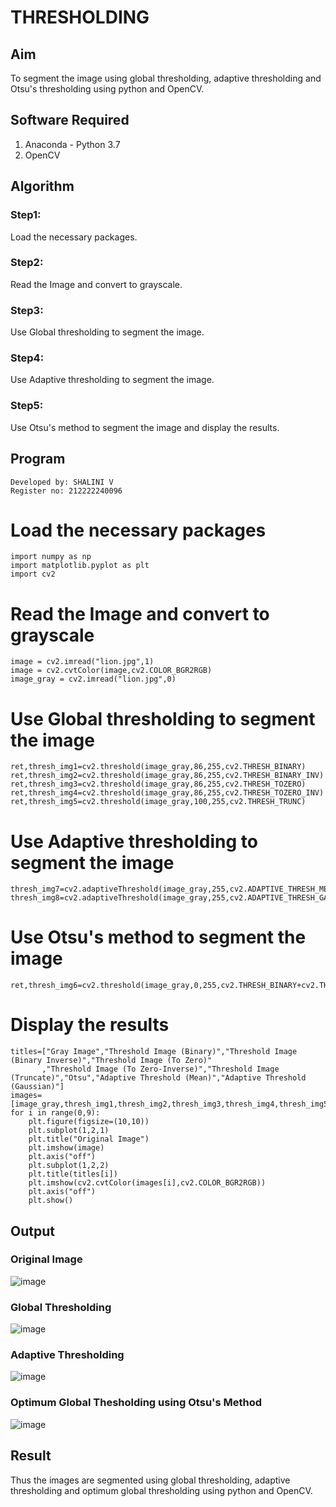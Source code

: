 # THRESHOLDING
## Aim
To segment the image using global thresholding, adaptive thresholding and Otsu's thresholding using python and OpenCV.

## Software Required
1. Anaconda - Python 3.7
2. OpenCV

## Algorithm

### Step1:
Load the necessary packages.

### Step2:
Read the Image and convert to grayscale.

### Step3:
Use Global thresholding to segment the image.

### Step4:
Use Adaptive thresholding to segment the image.

### Step5:
Use Otsu's method to segment the image and display the results.

## Program
```
Developed by: SHALINI V
Register no: 212222240096
```
# Load the necessary packages
```
import numpy as np
import matplotlib.pyplot as plt
import cv2
```
# Read the Image and convert to grayscale
```
image = cv2.imread("lion.jpg",1)
image = cv2.cvtColor(image,cv2.COLOR_BGR2RGB)
image_gray = cv2.imread("lion.jpg",0)
```
# Use Global thresholding to segment the image
```
ret,thresh_img1=cv2.threshold(image_gray,86,255,cv2.THRESH_BINARY)
ret,thresh_img2=cv2.threshold(image_gray,86,255,cv2.THRESH_BINARY_INV)
ret,thresh_img3=cv2.threshold(image_gray,86,255,cv2.THRESH_TOZERO)
ret,thresh_img4=cv2.threshold(image_gray,86,255,cv2.THRESH_TOZERO_INV)
ret,thresh_img5=cv2.threshold(image_gray,100,255,cv2.THRESH_TRUNC)
```
# Use Adaptive thresholding to segment the image
```
thresh_img7=cv2.adaptiveThreshold(image_gray,255,cv2.ADAPTIVE_THRESH_MEAN_C,cv2.THRESH_BINARY,11,2)
thresh_img8=cv2.adaptiveThreshold(image_gray,255,cv2.ADAPTIVE_THRESH_GAUSSIAN_C,cv2.THRESH_BINARY,11,2)
```
# Use Otsu's method to segment the image 
```
ret,thresh_img6=cv2.threshold(image_gray,0,255,cv2.THRESH_BINARY+cv2.THRESH_OTSU)
```
# Display the results
```
titles=["Gray Image","Threshold Image (Binary)","Threshold Image (Binary Inverse)","Threshold Image (To Zero)"
       ,"Threshold Image (To Zero-Inverse)","Threshold Image (Truncate)","Otsu","Adaptive Threshold (Mean)","Adaptive Threshold (Gaussian)"]
images=[image_gray,thresh_img1,thresh_img2,thresh_img3,thresh_img4,thresh_img5,thresh_img6,thresh_img7,thresh_img8]
for i in range(0,9):
    plt.figure(figsize=(10,10))
    plt.subplot(1,2,1)
    plt.title("Original Image")
    plt.imshow(image)
    plt.axis("off")
    plt.subplot(1,2,2)
    plt.title(titles[i])
    plt.imshow(cv2.cvtColor(images[i],cv2.COLOR_BGR2RGB))
    plt.axis("off")
    plt.show()

```
## Output

### Original Image
![image](https://github.com/shalini-venkatesan/THRESHOLDING-/assets/118720291/f9c4d7e0-7650-4518-b429-d1b824c3b6fb)

### Global Thresholding
![image](https://github.com/shalini-venkatesan/THRESHOLDING-/assets/118720291/461d3093-386e-4e46-abb2-f6878765a9b8)


### Adaptive Thresholding
![image](https://github.com/shalini-venkatesan/THRESHOLDING-/assets/118720291/2e21ab39-712d-44a0-87f7-8044fb5c44cd)

### Optimum Global Thesholding using Otsu's Method
![image](https://github.com/shalini-venkatesan/THRESHOLDING-/assets/118720291/7e200e59-3b4e-422c-b793-d5381268027e)


## Result
Thus the images are segmented using global thresholding, adaptive thresholding and optimum global thresholding using python and OpenCV.
